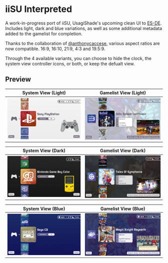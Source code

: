 # iiSU Interpreted
A work-in-progress port of iiSU, UsagiShade's upcoming clean UI to [ES-DE](https://es-de.org/). Includes light, dark and blue variations, as well as some additional metadata added to the gamelist for completion.

Thanks to the collaboration of [@anthonycaccese](https://github.com/anthonycaccese), various aspect ratios are now compatible. 16:9, 16:10, 21:9, 4:3 and 19.5:9.

Through the 4 available variants, you can choose to hide the clock, the system view controller icons, or both, or keep the defualt view.

## **Preview**
| System View (Light) | Gamelist View (Light) |
|----|----|
| ![preview1](https://github.com/MrVictorFull57/iisu-interpreted-es-de/blob/8c0ef238a65f423544fb18c33e3a9f0892eb1e3a/.screenshots/system-light.webp) | ![preview2](https://github.com/MrVictorFull57/iisu-interpreted-es-de/blob/8c0ef238a65f423544fb18c33e3a9f0892eb1e3a/.screenshots/gamelist-light.webp) |

| System View (Dark) | Gamelist View (Dark) |
|----|----|
| ![preview3](https://github.com/MrVictorFull57/iisu-interpreted-es-de/blob/8c0ef238a65f423544fb18c33e3a9f0892eb1e3a/.screenshots/system-dark.webp) | ![preview4](https://github.com/MrVictorFull57/iisu-interpreted-es-de/blob/8c0ef238a65f423544fb18c33e3a9f0892eb1e3a/.screenshots/gamelist-dark.webp) |

| System View (Blue) | Gamelist View (Blue) |
|----|----|
| ![preview3](https://github.com/MrVictorFull57/iisu-interpreted-es-de/blob/8c0ef238a65f423544fb18c33e3a9f0892eb1e3a/.screenshots/system-blue.webp) | ![preview4](https://github.com/MrVictorFull57/iisu-interpreted-es-de/blob/8c0ef238a65f423544fb18c33e3a9f0892eb1e3a/.screenshots/gamelist-blue.webp) |
